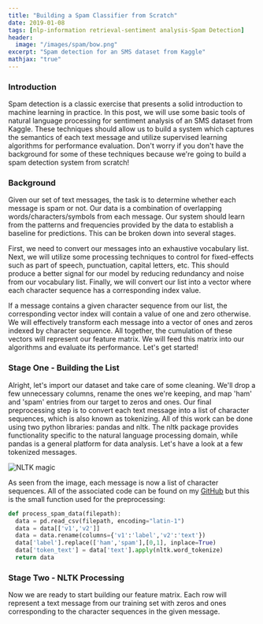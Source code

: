 ```yaml
---
title: "Building a Spam Classifier from Scratch"
date: 2019-01-08
tags: [nlp-information retrieval-sentiment analysis-Spam Detection]
header:
  image: "/images/spam/bow.png"
excerpt: "Spam detection for an SMS dataset from Kaggle"
mathjax: "true"
---
```

### Introduction

Spam detection is a classic exercise that presents a solid introduction to machine learning in practice. In this post, we will use some basic tools of natural language processing for sentiment analysis of an SMS dataset from Kaggle. These techniques should allow us to build a system which captures the semantics of each text message and utilize supervised learning algorithms for performance evaluation. Don't worry if you don't have the background for some of these techniques because we're going to build a spam detection system from scratch!

### Background

Given our set of text messages, the task is to determine whether each message is spam or not. Our data is a combination of overlapping words/characters/symbols from each message. Our system should learn from the patterns and frequencies provided by the data to establish a baseline for predictions. This can be broken down into several stages.

First, we need to convert our messages into an exhaustive vocabulary list. Next, we will utilize some processing techniques to control for fixed-effects such as part of speech, punctuation, capital letters, etc. This should produce a better signal for our model by reducing redundancy and noise from our vocabulary list. Finally, we will convert our list into a vector where each character sequence has a corresponding index value.

If a message contains a given character sequence from our list, the corresponding vector index will contain a value of one and zero otherwise. We will effectively transform each message into a vector of ones and zeros indexed by character sequence. All together, the cumulation of these vectors will represent our feature matrix. We will feed this matrix into our algorithms and evaluate its performance. Let's get started!


### Stage One - Building the List

Alright, let's import our dataset and take care of some cleaning. We'll drop a few unnecessary columns, rename the ones we're keeping, and map 'ham' and 'spam' entries from our target to zeros and ones. Our final preprocessing step is to convert each text message into a list of character sequences, which is also known as tokenizing. All of this work can be done using two python libraries: pandas and nltk. The nltk package provides functionality specific to the natural language processing domain, while pandas is a general platform for data analysis. Let's have a look at a few tokenized messages.

![NLTK magic]({{site.url}}/_posts/images/spam/token-text.png)

As seen from the image, each message is now a list of character sequences. All of the associated code can be found on my [GitHub](https://github.com/l0rdm0rd) but this is the small function used for the preprocessing:
```python
def process_spam_data(filepath):
  data = pd.read_csv(filepath, encoding="latin-1")
  data = data[['v1','v2']]
  data = data.rename(columns={'v1':'label','v2':'text'})
  data['label'].replace(['ham','spam'],[0,1], inplace=True)
  data['token_text'] = data['text'].apply(nltk.word_tokenize)
  return data
```

### Stage Two - NLTK Processing

Now we are ready to start building our feature matrix. Each row will represent a text message from our training set with zeros and ones corresponding to the character sequences in the given message.
